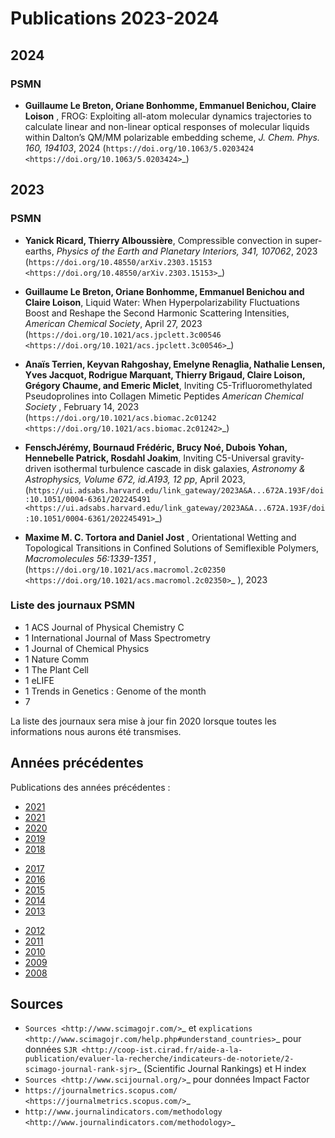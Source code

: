 Publications 2023-2024
======================

2024
----

### PSMN

*  **Guillaume Le Breton, Oriane Bonhomme, Emmanuel Benichou, Claire Loison** , FROG: Exploiting all-atom 
    molecular dynamics trajectories to calculate linear and non-linear optical responses of molecular 
    liquids within Dalton’s QM/MM polarizable embedding scheme, *J. Chem. Phys. 160, 194103*, 2024 
    (`https://doi.org/10.1063/5.0203424 <https://doi.org/10.1063/5.0203424>`_)

2023
----

### PSMN
    
*  **Yanick Ricard, Thierry Alboussière**, Compressible convection in super-earths,
    *Physics of the Earth and Planetary Interiors, 341, 107062*, 2023 
    (`https://doi.org/10.48550/arXiv.2303.15153 <https://doi.org/10.48550/arXiv.2303.15153>`_)
    
*  **Guillaume Le Breton, Oriane Bonhomme, Emmanuel Benichou and Claire Loison**, Liquid Water: 
    When Hyperpolarizability Fluctuations Boost and Reshape the Second Harmonic Scattering 
    Intensities, *American Chemical Society*, April 27, 2023 
    (`https://doi.org/10.1021/acs.jpclett.3c00546 <https://doi.org/10.1021/acs.jpclett.3c00546>`_)

*  **Anaïs Terrien, Keyvan Rahgoshay, Emelyne Renaglia, Nathalie Lensen, Yves Jacquot, Rodrigue Marquant, Thierry Brigaud, Claire Loison, Grégory Chaume, and Emeric Miclet**, Inviting C5-Trifluoromethylated Pseudoprolines into Collagen Mimetic Peptides *American Chemical Society* , February 14, 2023 (`https://doi.org/10.1021/acs.biomac.2c01242 <https://doi.org/10.1021/acs.biomac.2c01242>`_)
    
*   **FenschJérémy, Bournaud Frédéric, Brucy Noé, Dubois Yohan, Hennebelle Patrick, Rosdahl 
    Joakim**, Inviting C5-Universal gravity-driven isothermal turbulence cascade in disk 
    galaxies, *Astronomy & Astrophysics, Volume 672, id.A193, 12 pp*, April 2023, 
    (`https://ui.adsabs.harvard.edu/link_gateway/2023A&A...672A.193F/doi:10.1051/0004-6361/202245491 <https://ui.adsabs.harvard.edu/link_gateway/2023A&A...672A.193F/doi:10.1051/0004-6361/202245491>`_)

*   **Maxime M. C. Tortora and Daniel Jost** , Orientational Wetting and Topological Transitions 
    in Confined Solutions of Semiflexible Polymers, *Macromolecules 56:1339-1351* , 
    (`https://doi.org/10.1021/acs.macromol.2c02350 <https://doi.org/10.1021/acs.macromol.2c02350>`_ ), 2023

### Liste des journaux PSMN

*  1 ACS Journal of Physical Chemistry C
*  1 International Journal of Mass Spectrometry
*  1 Journal of Chemical Physics
*  1 Nature Comm
*  1 The Plant Cell
*  1 eLIFE
*  1 Trends in Genetics : Genome of the month
*  7

La liste des journaux sera mise à jour fin 2020 lorsque toutes les informations nous aurons été transmises.

Années précédentes
------------------

Publications des années précédentes :

<div class="container d-flex justify-content-around">
    <div class="container">
        <ul class="simple">
            <li><a href="#">2021</a></li>
            <li><a href="#">2021</a></li>
            <li><a href="#">2020</a></li>
            <li><a href="#">2019</a></li>
            <li><a href="#">2018</a></li>
        </ul>
    </div>
    <div class="container"> 
        <ul class="simple">
            <li><a href="#">2017</a></li>
            <li><a href="#">2016</a></li>
            <li><a href="Publications/Publications2015.md">2015</a></li>
            <li><a href="Publications/Publications2014.md">2014</a></li>
            <li><a href="#">2013</a></li>
        </ul>
    </div>
    <div class="container">
        <ul class="simple">
            <li><a href="#">2012</a></li>
            <li><a href="#">2011</a></li>
            <li><a href="#">2010</a></li>
            <li><a href="#">2009</a></li>
            <li><a href="#">2008</a></li>
        </ul>
    </div>
</div>

Sources
-------
 
* `Sources <http://www.scimagojr.com/>`_ et `explications <http://www.scimagojr.com/help.php#understand_countries>`_ pour données `SJR <http://coop-ist.cirad.fr/aide-a-la-publication/evaluer-la-recherche/indicateurs-de-notoriete/2-scimago-journal-rank-sjr>`_ (Scientific Journal Rankings) et H index 
* `Sources <http://www.scijournal.org/>`_  pour données Impact Factor
* `https://journalmetrics.scopus.com/ <https://journalmetrics.scopus.com/>`_
* `http://www.journalindicators.com/methodology <http://www.journalindicators.com/methodology>`_
